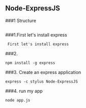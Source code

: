 ## Node-ExpressJS
###1 Structure

```

```
###1.First let's install express
```
 First let's install express 
```

###2. 
```
npm install -g express
```
###3. Create an express application
```
express -c stylus Node-ExpressJS 
```

###4. run my app
```
node app.js
```
